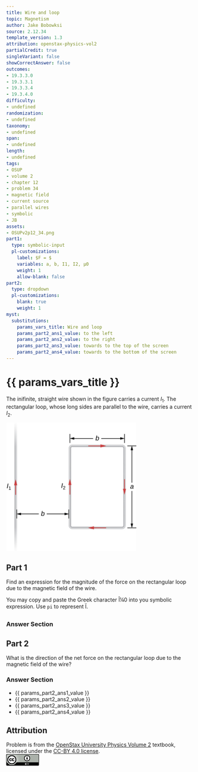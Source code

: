 ```yaml
---
title: Wire and loop
topic: Magnetism
author: Jake Bobowksi
source: 2.12.34
template_version: 1.3
attribution: openstax-physics-vol2
partialCredit: true
singleVariant: false
showCorrectAnswer: false
outcomes:
- 19.3.3.0
- 19.3.3.1
- 19.3.3.4
- 19.3.4.0
difficulty:
- undefined
randomization:
- undefined
taxonomy:
- undefined
span:
- undefined
length:
- undefined
tags:
- OSUP
- volume 2
- chapter 12
- problem 34
- magnetic field
- current source
- parallel wires
- symbolic
- JB
assets:
- OSUPv2p12_34.png
part1:
  type: symbolic-input
  pl-customizations:
    label: $F = $
    variables: a, b, I1, I2, μ0
    weight: 1
    allow-blank: false
part2:
  type: dropdown
  pl-customizations:
    blank: true
    weight: 1
myst:
  substitutions:
    params_vars_title: Wire and loop
    params_part2_ans1_value: to the left
    params_part2_ans2_value: to the right
    params_part2_ans3_value: towards to the top of the screen
    params_part2_ans4_value: towards to the bottom of the screen
---
```

# {{ params_vars_title }}
The inifinite, straight wire shown in the figure carries a current $I_1$.
The rectangular loop, whose long sides are parallel to the wire, carries a current $I_2$.

<img src="OSUPv2p12_34.png" width=350 alt="An infinite wire with current I1 next to a rectangular loop of wire with current I2.">

## Part 1

Find an expression for the magnitude of the force on the rectangular loop due to the magnetic field of the wire.

You may copy and paste the Greek character Î¼0 into you symbolic expression.
Use `pi` to represent Ï.

### Answer Section

## Part 2

What is the direction of the net force on the rectangular loop due to the magnetic field of the wire?

### Answer Section

- {{ params_part2_ans1_value }}
- {{ params_part2_ans2_value }}
- {{ params_part2_ans3_value }}
- {{ params_part2_ans4_value }}

## Attribution

Problem is from the [OpenStax University Physics Volume 2](https://openstax.org/details/books/university-physics-volume-2) textbook, licensed under the [CC-BY 4.0 license](https://creativecommons.org/licenses/by/4.0/).<br>![Image representing the Creative Commons 4.0 BY license.](https://raw.githubusercontent.com/firasm/bits/master/by.png)